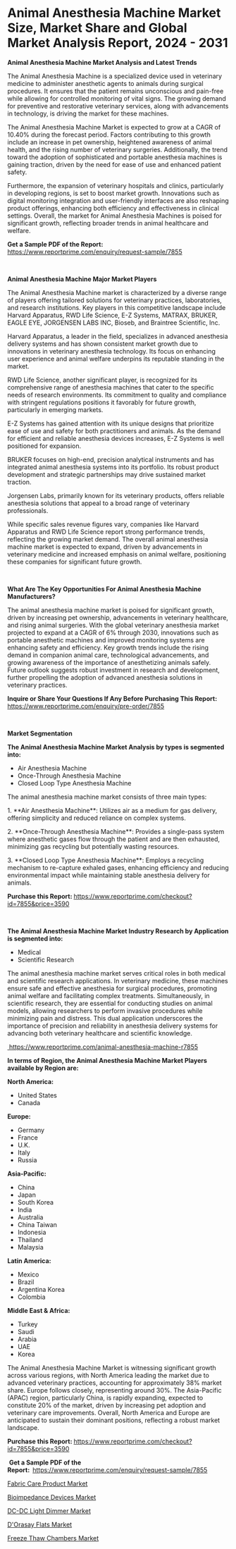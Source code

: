 <p><h1>Animal Anesthesia Machine Market Size, Market Share and Global Market Analysis Report, 2024 - 2031</h1></p><p><strong>Animal Anesthesia Machine Market Analysis and Latest Trends</strong></p>
<p><p>The Animal Anesthesia Machine is a specialized device used in veterinary medicine to administer anesthetic agents to animals during surgical procedures. It ensures that the patient remains unconscious and pain-free while allowing for controlled monitoring of vital signs. The growing demand for preventive and restorative veterinary services, along with advancements in technology, is driving the market for these machines.</p><p>The Animal Anesthesia Machine Market is expected to grow at a CAGR of 10.40% during the forecast period. Factors contributing to this growth include an increase in pet ownership, heightened awareness of animal health, and the rising number of veterinary surgeries. Additionally, the trend toward the adoption of sophisticated and portable anesthesia machines is gaining traction, driven by the need for ease of use and enhanced patient safety.</p><p>Furthermore, the expansion of veterinary hospitals and clinics, particularly in developing regions, is set to boost market growth. Innovations such as digital monitoring integration and user-friendly interfaces are also reshaping product offerings, enhancing both efficiency and effectiveness in clinical settings. Overall, the market for Animal Anesthesia Machines is poised for significant growth, reflecting broader trends in animal healthcare and welfare.</p></p>
<p><strong>Get a Sample PDF of the Report:&nbsp;</strong> <a href="https://www.reportprime.com/enquiry/request-sample/7855">https://www.reportprime.com/enquiry/request-sample/7855</a></p>
<p>&nbsp;</p>
<p><strong>Animal Anesthesia Machine Major Market Players</strong></p>
<p><p>The Animal Anesthesia Machine market is characterized by a diverse range of players offering tailored solutions for veterinary practices, laboratories, and research institutions. Key players in this competitive landscape include Harvard Apparatus, RWD Life Science, E-Z Systems, MATRAX, BRUKER, EAGLE EYE, JORGENSEN LABS INC, Bioseb, and Braintree Scientific, Inc.</p><p>Harvard Apparatus, a leader in the field, specializes in advanced anesthesia delivery systems and has shown consistent market growth due to innovations in veterinary anesthesia technology. Its focus on enhancing user experience and animal welfare underpins its reputable standing in the market.</p><p>RWD Life Science, another significant player, is recognized for its comprehensive range of anesthesia machines that cater to the specific needs of research environments. Its commitment to quality and compliance with stringent regulations positions it favorably for future growth, particularly in emerging markets.</p><p>E-Z Systems has gained attention with its unique designs that prioritize ease of use and safety for both practitioners and animals. As the demand for efficient and reliable anesthesia devices increases, E-Z Systems is well positioned for expansion.</p><p>BRUKER focuses on high-end, precision analytical instruments and has integrated animal anesthesia systems into its portfolio. Its robust product development and strategic partnerships may drive sustained market traction.</p><p>Jorgensen Labs, primarily known for its veterinary products, offers reliable anesthesia solutions that appeal to a broad range of veterinary professionals.</p><p>While specific sales revenue figures vary, companies like Harvard Apparatus and RWD Life Science report strong performance trends, reflecting the growing market demand. The overall animal anesthesia machine market is expected to expand, driven by advancements in veterinary medicine and increased emphasis on animal welfare, positioning these companies for significant future growth.</p></p>
<p>&nbsp;</p>
<p><strong>What Are The Key Opportunities For Animal Anesthesia Machine Manufacturers?</strong></p>
<p><p>The animal anesthesia machine market is poised for significant growth, driven by increasing pet ownership, advancements in veterinary healthcare, and rising animal surgeries. With the global veterinary anesthesia market projected to expand at a CAGR of 6% through 2030, innovations such as portable anesthetic machines and improved monitoring systems are enhancing safety and efficiency. Key growth trends include the rising demand in companion animal care, technological advancements, and growing awareness of the importance of anesthetizing animals safely. Future outlook suggests robust investment in research and development, further propelling the adoption of advanced anesthesia solutions in veterinary practices.</p></p>
<p><strong>Inquire or Share Your Questions If Any Before Purchasing This Report:</strong> <a href="https://www.reportprime.com/enquiry/pre-order/7855">https://www.reportprime.com/enquiry/pre-order/7855</a></p>
<p>&nbsp;</p>
<p><strong>Market Segmentation</strong></p>
<p><strong>The Animal Anesthesia Machine Market Analysis by types is segmented into:</strong></p>
<p><ul><li>Air Anesthesia Machine</li><li>Once-Through Anesthesia Machine</li><li>Closed Loop Type Anesthesia Machine</li></ul></p>
<p><p>The animal anesthesia machine market consists of three main types: </p><p>1. **Air Anesthesia Machine**: Utilizes air as a medium for gas delivery, offering simplicity and reduced reliance on complex systems.</p><p>   </p><p>2. **Once-Through Anesthesia Machine**: Provides a single-pass system where anesthetic gases flow through the patient and are then exhausted, minimizing gas recycling but potentially wasting resources.</p><p>3. **Closed Loop Type Anesthesia Machine**: Employs a recycling mechanism to re-capture exhaled gases, enhancing efficiency and reducing environmental impact while maintaining stable anesthesia delivery for animals.</p></p>
<p><strong>Purchase this Report:&nbsp;</strong><a href="https://www.reportprime.com/checkout?id=7855&price=3590">https://www.reportprime.com/checkout?id=7855&price=3590</a></p>
<p>&nbsp;</p>
<p><strong>The Animal Anesthesia Machine Market Industry Research by Application is segmented into:</strong></p>
<p><ul><li>Medical</li><li>Scientific Research</li></ul></p>
<p><p>The animal anesthesia machine market serves critical roles in both medical and scientific research applications. In veterinary medicine, these machines ensure safe and effective anesthesia for surgical procedures, promoting animal welfare and facilitating complex treatments. Simultaneously, in scientific research, they are essential for conducting studies on animal models, allowing researchers to perform invasive procedures while minimizing pain and distress. This dual application underscores the importance of precision and reliability in anesthesia delivery systems for advancing both veterinary healthcare and scientific knowledge.</p></p>
<p><a href="https://www.reportprime.com/animal-anesthesia-machine-r7855">&nbsp;https://www.reportprime.com/animal-anesthesia-machine-r7855</a></p>
<p><strong>In terms of Region, the Animal Anesthesia Machine Market Players available by Region are:</strong></p>
<p>
    <p> <strong> North America: </strong>
        <ul>
            <li>United States</li>
            <li>Canada</li>
        </ul>
        </p> 
    <p> <strong> Europe: </strong>
        <ul>
            <li>Germany</li>
            <li>France</li>
            <li>U.K.</li>
            <li>Italy</li>
            <li>Russia</li>
        </ul>
        </p> 
    <p> <strong> Asia-Pacific: </strong>
        <ul>
            <li>China</li>
            <li>Japan</li>
            <li>South Korea</li>
            <li>India</li>
            <li>Australia</li>
            <li>China Taiwan</li>
            <li>Indonesia</li>
            <li>Thailand</li>
            <li>Malaysia</li>
        </ul>
        </p> 
    <p> <strong> Latin America: </strong>
        <ul>
            <li>Mexico</li>
            <li>Brazil</li>
            <li>Argentina Korea</li>
            <li>Colombia</li>
        </ul>
        </p> 
    <p> <strong> Middle East & Africa: </strong>
        <ul>
            <li>Turkey</li>
            <li>Saudi</li>
            <li>Arabia</li>
            <li>UAE</li>
            <li>Korea</li>
        </ul>
    </p>
    </p>
<p><p>The Animal Anesthesia Machine Market is witnessing significant growth across various regions, with North America leading the market due to advanced veterinary practices, accounting for approximately 38% market share. Europe follows closely, representing around 30%. The Asia-Pacific (APAC) region, particularly China, is rapidly expanding, expected to constitute 20% of the market, driven by increasing pet adoption and veterinary care improvements. Overall, North America and Europe are anticipated to sustain their dominant positions, reflecting a robust market landscape.</p></p>
<p><strong>Purchase this Report: </strong><a href="https://www.reportprime.com/checkout?id=7855&price=3590">https://www.reportprime.com/checkout?id=7855&price=3590</a></p>
<p>&nbsp;<strong>Get a Sample PDF of the Report:&nbsp;&nbsp;</strong><a href="https://www.reportprime.com/enquiry/request-sample/7855">https://www.reportprime.com/enquiry/request-sample/7855</a></p>
<p><strong></strong></p>
<p><p><a href="https://www.linkedin.com/pulse/market-forecast-global-fabric-care-product-trends-impact-arqtc?trackingId=npjicWnPRXihQqWmExeenQ%3D%3D">Fabric Care Product Market</a></p><p><a href="https://www.linkedin.com/pulse/bioimpedance-devices-market-share-analysis-growth-trends-forecasts-kh87f?trackingId=CsvYE%2FrtQ2e%2FiSFewt9HNg%3D%3D">Bioimpedance Devices Market</a></p><p><a href="https://medium.com/@jayrussel94/insights-into-dc-dc-light-dimmer-market-share-and-competitive-landscape-for-period-from-2024-to-ffcebbcd407d">DC-DC Light Dimmer Market</a></p><p><a href="https://issuu.com/reportprime-2/docs/dorasay-flats-market-size-2030.pptx_ef33cd5b395a8b">D'Orasay Flats Market</a></p><p><a href="https://github.com/GraceTurner587/Market-Research-Report-List-1/blob/main/freeze-thaw-chambers-market.md">Freeze Thaw Chambers Market</a></p></p>